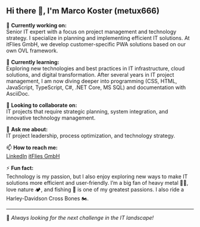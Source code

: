 ## Hi there 👋, I'm Marco Koster (metux666)

<!--
**metux666/metux666** is a ✨ _special_ ✨ repository because its `README.md` (this file) appears on your GitHub profile.
-->

🔭 **Currently working on:**  
Senior IT expert with a focus on project management and technology strategy. I specialize in planning and implementing efficient IT solutions. At itFlies GmbH, we develop customer-specific PWA solutions based on our own OVL framework.

🌱 **Currently learning:**  
Exploring new technologies and best practices in IT infrastructure, cloud solutions, and digital transformation. After several years in IT project management, I am now diving deeper into programming (CSS, HTML, JavaScript, TypeScript, C#, .NET Core, MS SQL) and documentation with AsciiDoc.

👯 **Looking to collaborate on:**  
IT projects that require strategic planning, system integration, and innovative technology management.  

💬 **Ask me about:**  
IT project leadership, process optimization, and technology strategy.  

📫 **How to reach me:**  
[LinkedIn](https://www.linkedin.com/in/marco-koster-7b418619/) 
[itFlies GmbH](https://www.itflies.ch/#contact) 

⚡ **Fun fact:**  
Technology is my passion, but I also enjoy exploring new ways to make IT solutions more efficient and user-friendly. I’m a big fan of heavy metal 🎸🤘, love nature 🏕️, and fishing 🎣 is one of my greatest passions. I also ride a Harley-Davidson Cross Bones 🏍️.

---

🚀 _Always looking for the next challenge in the IT landscape!_

